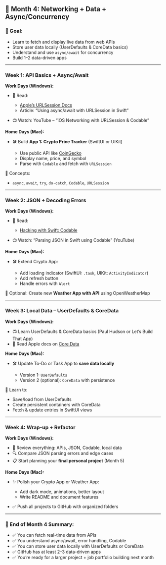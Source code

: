 ## 📅 **Month 4: Networking + Data + Async/Concurrency**

### 🎯 Goal:

* Learn to fetch and display live data from web APIs
* Store user data locally (UserDefaults & CoreData basics)
* Understand and use `async/await` for concurrency
* Build 1–2 data-driven apps

---

### Week 1: API Basics + Async/Await

**Work Days (Windows):**

* 📖 Read:

  * [Apple’s URLSession Docs](https://developer.apple.com/documentation/foundation/urlsession)
  * Article: “Using async/await with URLSession in Swift”
* 📺 Watch: YouTube – “iOS Networking with URLSession & Codable”

**Home Days (Mac):**

* 🛠 Build **App 1: Crypto Price Tracker** (SwiftUI or UIKit)

  * Use public API like [CoinGecko](https://www.coingecko.com/en/api)
  * Display name, price, and symbol
  * Parse with `Codable` and fetch with `URLSession`

🔁 Concepts:

* `async`, `await`, `try`, `do-catch`, `Codable`, `URLSession`

---

### Week 2: JSON + Decoding Errors

**Work Days (Windows):**

* 📖 Read:

  * [Hacking with Swift: Codable](https://www.hackingwithswift.com/quick-start/swiftui/codable-how-to-encode-and-decode-data)
* 📺 Watch: “Parsing JSON in Swift using Codable” (YouTube)

**Home Days (Mac):**

* 🛠 Extend Crypto App:

  * Add loading indicator (SwiftUI: `.task`, UIKit: `ActivityIndicator`)
  * Add refresh button
  * Handle errors with `Alert`

🔁 Optional: Create new **Weather App with API** using OpenWeatherMap

---

### Week 3: Local Data – UserDefaults & CoreData

**Work Days (Windows):**

* 📺 Learn UserDefaults & CoreData basics (Paul Hudson or Let’s Build That App)
* 📖 Read Apple docs on [Core Data](https://developer.apple.com/documentation/coredata)

**Home Days (Mac):**

* 🛠 Update To-Do or Task App to **save data locally**

  * Version 1: `UserDefaults`
  * Version 2 (optional): `CoreData` with persistence

🧠 Learn to:

* Save/load from UserDefaults
* Create persistent containers with CoreData
* Fetch & update entries in SwiftUI views

---

### Week 4: Wrap-up + Refactor

**Work Days (Windows):**

* 📄 Review everything: APIs, JSON, Codable, local data
* 🔍 Compare JSON parsing errors and edge cases
* 📋 Start planning your **final personal project** (Month 5)

**Home Days (Mac):**

* ✨ Polish your Crypto App or Weather App:

  * Add dark mode, animations, better layout
  * Write README and document features
* ✅ Push all projects to GitHub with organized folders

---

### 🧾 End of Month 4 Summary:

- ✅ You can fetch real-time data from APIs
- ✅ You understand async/await, error handling, Codable
- ✅ You can store user data locally with UserDefaults or CoreData
- ✅ GitHub has at least 2–3 data-driven apps
- ✅ You’re ready for a larger project + job portfolio building next month
